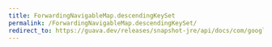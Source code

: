 ```yaml
---
title: ForwardingNavigableMap.descendingKeySet
permalink: /ForwardingNavigableMap.descendingKeySet/
redirect_to: https://guava.dev/releases/snapshot-jre/api/docs/com/google/common/collect/ForwardingNavigableMap.html#descendingKeySet--
---
```

